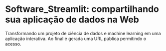 # Software_Streamlit: compartilhando sua aplicação de dados na Web

Transformando um projeto de ciência de dados e machine learning em uma aplicação interativa. Ao final é gerada uma URL pública permitindo o acesso.

